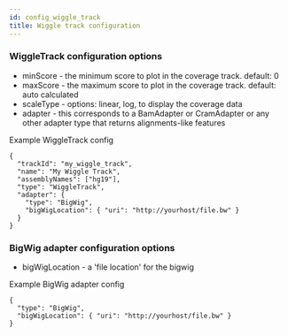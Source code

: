```yaml
---
id: config_wiggle_track
title: Wiggle track configuration
---
```


### WiggleTrack configuration options

- minScore - the minimum score to plot in the coverage track. default: 0
- maxScore - the maximum score to plot in the coverage track. default: auto calculated
- scaleType - options: linear, log, to display the coverage data
- adapter - this corresponds to a BamAdapter or CramAdapter or any other
  adapter type that returns alignments-like features

Example WiggleTrack config

    {
      "trackId": "my_wiggle_track",
      "name": "My Wiggle Track",
      "assemblyNames": ["hg19"],
      "type": "WiggleTrack",
      "adapter": {
        "type": "BigWig",
        "bigWigLocation": { "uri": "http://yourhost/file.bw" }
      }
    }

### BigWig adapter configuration options

- bigWigLocation - a 'file location' for the bigwig

Example BigWig adapter config

    {
      "type": "BigWig",
      "bigWigLocation": { "uri": "http://yourhost/file.bw" }
    }
